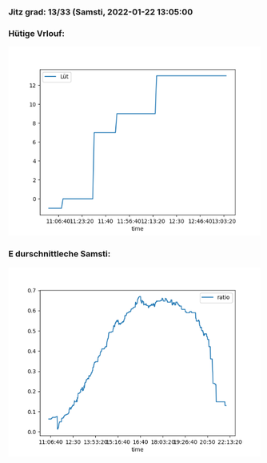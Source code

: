 ### Jitz grad: 13/33 (Samsti, 2022-01-22 13:05:00

### Hütige Vrlouf:
![Graph](Today.png)

### E durschnittleche Samsti:
![Graph](Samsti.png)